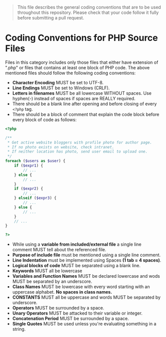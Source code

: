 > This file describes the general coding conventions that are to be used throughout this repository. Please check that your code follow it fully before submitting a pull request.

# Coding Conventions for PHP Source Files
Files in this category includes only those files that either have extension of ".php" or files that contains at least one block of PHP code.
The above mentioned files should follow the following coding conventions:
* **Character Encoding** MUST be set to UTF-8.
* **Line Endings** MUST be set to Windows (CRLF).
* **Letters in filenames** MUST be all lowercase WITHOUT spaces. Use hyphen(-) instead of spaces if spaces are REALLY required.
* There should be a blank line after opening and before closing of every `<?php` tag.
* There should be a block of comment that explain the code block before every block of code as follows:
```php
<?php

/**
 * Get active website bloggers with profile photo for author page.
 * If no photo exists on website, check intranet.
 * If neither location has photo, send user email to upload one.
 */
foreach ($users as $user) {
	if ($expr1) {
		// ...
	} else {
		// ...
	}
	if ($expr2) {
		// ...
	} elseif ($expr3) {
		// ... 
	} else {
		// ...
	}
	// ...
}

?>
```
* While using a **variable from included/external file** a single line comment MUST tell about the referenced file.
* **Purpose of include file** must be mentioned using a single line comment.
* **Line Indentation** must be implemented using Spaces **(1 tab = 4 spaces)**.
* **Logical blocks of code** MUST be separated using a blank line.
* **Keywords** MUST all be lowercase
* **Variables and Function Names** MUST be declared lowercase and wods MUST be separated by an underscore.
* **Class Names** MUST be lowercase with every word starting with an uppercase alphabet. **No spaces in class names.**
* **CONSTANTS** MUST all be uppercase and words MUST be separated by underscore.
* **Operators** MUST be surrounded by a space.
* **Unary Operators** MUST be attacked to their variable or integer.
* **Concatenation Period** MUST be surrounded by a space.
* **Single Quotes** MUST be used unless you're evaluating something in a string.
